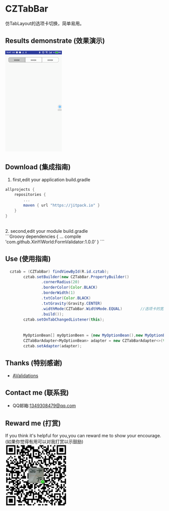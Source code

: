 CZTabBar
===================================
仿TabLayout的选项卡切换，简单易用。

## Results demonstrate (效果演示)
![image](https://github.com/XinYiWorld/CZTabBar/blob/master/result.gif)
## Download (集成指南)
1. first,edit your application build.gradle<br />
```Groovy
allprojects {
    repositories {
        ...
        maven { url "https://jitpack.io" }
    }
}
```
<br />
2. second,edit your module build.gradle<br />
```Groovy
dependencies {
    ...
    compile 'com.github.XinYiWorld:FormValidator:1.0.0'
}
```


## Use (使用指南)
```Java
  cztab = (CZTabBar) findViewById(R.id.cztab);
        cztab.setBuilder(new CZTabBar.PropertyBuilder()
                .cornerRadius(20)
                .borderColor(Color.BLACK)
                .borderWidth(1)
                .txtColor(Color.BLACK)
                .txtGravity(Gravity.CENTER)
                .widthMode(CZTabBar.WidthMode.EQUAL)        //选项卡的宽度策略
                .build());
        cztab.setOnTabChangedListener(this);


        MyOptionBean[] myOptionBeen = {new MyOptionBean(),new MyOptionBean(),new MyOptionBean()};
        CZTabBarAdapter<MyOptionBean> adapter = new CZTabBarAdapter<>(this, myOptionBeen);
        cztab.setAdapter(adapter);  
```
 
## Thanks (特别感谢)
* [AValidations](https://github.com/xiaob/AValidations)

## Contact me (联系我)
* QQ邮箱:1349308479@qq.com

## Reward me (打赏)
  If you think it's helpful for you,you can reward me to show your encourage.(如果你觉得有用可以对我打赏以示鼓励)<br/>
  ![image](https://github.com/XinYiWorld/CZSuperAdapters/blob/master/wx.png)
  

